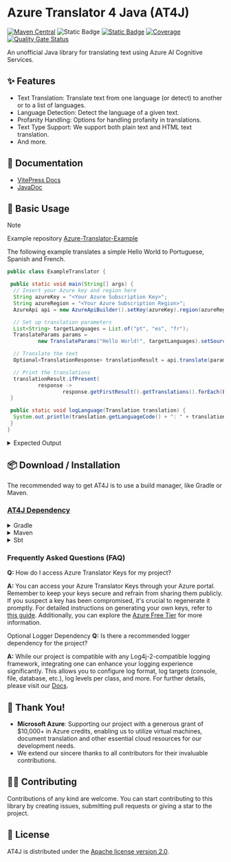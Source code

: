 # Azure Translator 4 Java (AT4J)

[![Maven Central](https://img.shields.io/maven-central/v/io.github.brenoepics/at4j?color=blue)](https://central.sonatype.com/artifact/io.github.brenoepics/at4j)
![Static Badge](https://img.shields.io/badge/azure--api-3.0-blue?style=flat&logo=microsoftazure&logoColor=%230080FF&color=%230080FF&link=https%3A%2F%2Flearn.microsoft.com%2Fen-us%2Fazure%2Fai-services%2Ftranslator%2Freference%2Fv3-0-reference)
[![Static Badge](https://img.shields.io/badge/run-l?logo=postman&label=Postman&color=EF5B25)](https://www.postman.com/maintenance-astronaut-2993290/workspace/brenoepics/collection/18589822-dfe7a640-9b94-47a8-b19f-46cb9cc8843e?action=share&creator=18589822)
[![Coverage](https://sonarcloud.io/api/project_badges/measure?project=brenoepics_at4j&metric=coverage)](https://sonarcloud.io/summary/new_code?id=brenoepics_at4j)
[![Quality Gate Status](https://sonarcloud.io/api/project_badges/measure?project=brenoepics_at4j&metric=alert_status)](https://sonarcloud.io/summary/new_code?id=brenoepics_at4j)

An unofficial Java library for translating text using Azure AI Cognitive Services.

## ✨ Features

- Text Translation: Translate text from one language (or detect) to another or to a list of languages.
- Language Detection: Detect the language of a given text.
- Profanity Handling: Options for handling profanity in translations.
- Text Type Support: We support both plain text and HTML text translation.
- And more.

## 📝 Documentation

- [VitePress Docs](https://brenoepics.github.io/at4j/)
- [JavaDoc](https://brenoepics.github.io/at4j/javadoc/)

## 🎉 Basic Usage

> [!NOTE]
> Example repository [Azure-Translator-Example](https://github.com/brenoepics/Azure-Translator-Example)

The following example translates a simple Hello World to Portuguese, Spanish and French.

```java
public class ExampleTranslator {

 public static void main(String[] args) {
  // Insert your Azure key and region here
  String azureKey = "<Your Azure Subscription Key>";
  String azureRegion = "<Your Azure Subscription Region>";
  AzureApi api = new AzureApiBuilder().setKey(azureKey).region(azureRegion).build();

  // Set up translation parameters
  List<String> targetLanguages = List.of("pt", "es", "fr");
  TranslateParams params =
          new TranslateParams("Hello World!", targetLanguages).setSourceLanguage("en");

  // Translate the text
  Optional<TranslationResponse> translationResult = api.translate(params).join();

  // Print the translations
  translationResult.ifPresent(
          response ->
                  response.getFirstResult().getTranslations().forEach(ExampleTranslator::logLanguage));
 }

 public static void logLanguage(Translation translation) {
  System.out.println(translation.getLanguageCode() + ": " + translation.getText());
 }
}
```

<details>
     <summary>Expected Output</summary>

```console
pt: Olá, Mundo!
es: ¡Hola mundo!
fr: Salut tout le monde!
```

</details>

## 📦 Download / Installation

The recommended way to get AT4J is to use a build manager, like Gradle or Maven.

### [AT4J Dependency](https://central.sonatype.com/artifact/io.github.brenoepics/at4j)

<details>
  <summary>Gradle</summary>

```gradle
implementation group: 'io.github.brenoepics', name: 'at4j', version: '1.0.0'
```
</details>
<details>
  <summary>Maven</summary>

```xml
<dependency>
    <groupId>io.github.brenoepics</groupId>
    <artifactId>at4j</artifactId>
    <version>1.0.0</version>
</dependency>
```

</details>
<details>
  <summary>Sbt</summary>

```sbt
libraryDependencies += "io.github.brenoepics" % "at4j" % "1.0.0"
```

</details>

### Frequently Asked Questions (FAQ)

**Q:** How do I access Azure Translator Keys for my project?

**A:** You can access your Azure Translator Keys through your Azure portal. Remember to keep your keys secure and refrain from sharing them publicly. If you suspect a key has been compromised, it's crucial to regenerate it promptly. For detailed instructions on generating your own keys, refer to [this guide](https://brenoepics.github.io/at4j/guide/azure-subscription.html#azure-subscription). Additionally, you can explore the [Azure Free Tier](https://brenoepics.github.io/at4j/guide/azure-subscription.html#azure-free-tier) for more information.

Optional Logger Dependency
**Q:** Is there a recommended logger dependency for the project?

**A:** While our project is compatible with any Log4j-2-compatible logging framework, integrating one can enhance your logging experience significantly. This allows you to configure log format, log targets (console, file, database, etc.), log levels per class, and more. For further details, please visit our [Docs](https://brenoepics.github.io/at4j/guide/installation.html#logger-dependency).

## 🤝 Thank You!

- **Microsoft Azure**: Supporting our project with a generous grant of $10,000+ in Azure credits, enabling us to utilize virtual machines, document translation and other essential cloud resources for our development needs.
- We extend our sincere thanks to all contributors for their invaluable contributions.

## 🧑‍💻 Contributing

Contributions of any kind are welcome. You can start contributing to this library by creating issues, submitting pull requests or giving a star to the project.

## 📃 License

AT4J is distributed under the [Apache license version 2.0](./LICENSE).

